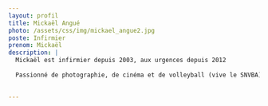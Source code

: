 ```yaml
---
layout: profil
title: Mickaël Angué
photo: /assets/css/img/mickael_angue2.jpg
poste: Infirmier
prenom: Mickaël
description: |
  Mickaël est infirmier depuis 2003, aux urgences depuis 2012
   
  Passionné de photographie, de cinéma et de volleyball (vive le SNVBA)

  
---
```

